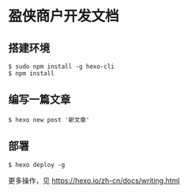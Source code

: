 # 盈侠商户开发文档

## 搭建环境
```
$ sudo npm install -g hexo-cli
$ npm install

```


## 编写一篇文章

```
$ hexo new post '新文章'
```

## 部署

```
$ hexo deploy -g
```

更多操作，见 https://hexo.io/zh-cn/docs/writing.html


